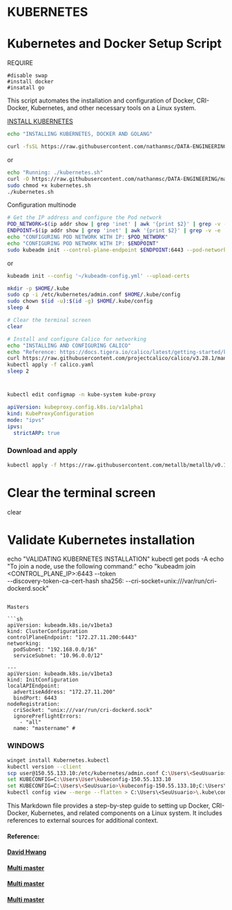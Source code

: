 # KUBERNETES

# Kubernetes and Docker Setup Script

REQUIRE

```
#disable swap
#install docker
#insatall go 
```

This script automates the installation and configuration of Docker, CRI-Docker, Kubernetes, and other necessary tools on a Linux system.

[INSTALL KUBERNETES](https://raw.githubusercontent.com/nathanmsc/DATA-ENGINEERING/main/KUBERNETES/kubernetes.sh)

```bash
echo "INSTALLING KUBERNETES, DOCKER AND GOLANG"
```
```bash
curl -fsSL https://raw.githubusercontent.com/nathanmsc/DATA-ENGINEERING/main/KUBERNETES/kubernetes.sh | sh
```
or

```bash
echo "Running: ./kubernetes.sh"
curl -O https://raw.githubusercontent.com/nathanmsc/DATA-ENGINEERING/main/KUBERNETES/kubernetes.sh
sudo chmod +x kubernetes.sh
./kubernetes.sh
```
Configuration multinode
```sh
# Get the IP address and configure the Pod network
POD_NETWORK=$(ip addr show | grep 'inet' | awk '{print $2}' | grep -v -e '::' -e '127.0.0.1' -e '10.255.255.254' -e '172.17.0.1')
ENDPOINT=$(ip addr show | grep 'inet' | awk '{print $2}' | grep -v -e '::' -e '127.0.0.1' -e '10.255.255.254' -e '172.17.0.1' | cut -d'/' -f1)
echo "CONFIGURING POD NETWORK WITH IP: $POD_NETWORK"
echo "CONFIGURING POD NETWORK WITH IP: $ENDPOINT"
sudo kubeadm init --control-plane-endpoint $ENDPOINT:6443 --pod-network-cidr=$POD_NETWORK --cri-socket=unix:///var/run/cri-dockerd.sock --upload-certs --v=5  --ignore-preflight-errors=all
```

or

```sh
kubeadm init --config '~/kubeadm-config.yml' --upload-certs

```

```sh
mkdir -p $HOME/.kube
sudo cp -i /etc/kubernetes/admin.conf $HOME/.kube/config
sudo chown $(id -u):$(id -g) $HOME/.kube/config
sleep 4

# Clear the terminal screen
clear

# Install and configure Calico for networking
echo "INSTALLING AND CONFIGURING CALICO"
echo "Reference: https://docs.tigera.io/calico/latest/getting-started/kubernetes/self-managed-onprem/onpremises"
curl https://raw.githubusercontent.com/projectcalico/calico/v3.28.1/manifests/calico.yaml -O
kubectl apply -f calico.yaml
sleep 2
```
#

```sh
kubectl edit configmap -n kube-system kube-proxy
```
```yaml
apiVersion: kubeproxy.config.k8s.io/v1alpha1
kind: KubeProxyConfiguration
mode: "ipvs"
ipvs:
  strictARP: true
```
### Download and apply
```sh
kubectl apply -f https://raw.githubusercontent.com/metallb/metallb/v0.14.9/config/manifests/metallb-native.yaml
```
# Clear the terminal screen
clear

# Validate Kubernetes installation
echo "VALIDATING KUBERNETES INSTALLATION"
kubectl get pods -A
echo "To join a node, use the following command:"
echo "kubeadm join <CONTROL_PLANE_IP>:6443 --token <TOKEN> \
        --discovery-token-ca-cert-hash sha256:<HASH> --cri-socket=unix:///var/run/cri-dockerd.sock"
```

Masters

```sh
apiVersion: kubeadm.k8s.io/v1beta3
kind: ClusterConfiguration
controlPlaneEndpoint: "172.27.11.200:6443" 
networking:
  podSubnet: "192.168.0.0/16" 
  serviceSubnet: "10.96.0.0/12" 

---
apiVersion: kubeadm.k8s.io/v1beta3
kind: InitConfiguration
localAPIEndpoint:
  advertiseAddress: "172.27.11.200" 
  bindPort: 6443 
nodeRegistration:
  criSocket: "unix:///var/run/cri-dockerd.sock"
  ignorePreflightErrors:
    - "all"
  name: "mastername" # 
```

### WINDOWS

```sh
winget install Kubernetes.kubectl
kubectl version --client
scp user@150.55.133.10:/etc/kubernetes/admin.conf C:\Users\<SeuUsuario>\kubeconfig-150.55.133.10
set KUBECONFIG=C:\Users\User\kubeconfig-150.55.133.10
set KUBECONFIG=C:\Users\<SeuUsuario>\kubeconfig-150.55.133.10;C:\Users\<SeuUsuario>\kubeconfig-150.55.133.20;C:\Users\<SeuUsuario>\kubeconfig-150.55.133.30
kubectl config view --merge --flatten > C:\Users\<SeuUsuario>\.kube\config
```


This Markdown file provides a step-by-step guide to setting up Docker, CRI-Docker, Kubernetes, and related components on a Linux system. It includes references to external sources for additional context.
#### Reference: 
#### [David Hwang](https://www.youtube.com/watch?v=o6bxo0Oeg6o)
#### [Multi master](https://www.youtube.com/watch?v=SueeqeioyKY&t=805s)
#### [Multi master](https://github.com/justmeandopensource/kubernetes/tree/master/kubeadm-ha-keepalived-haproxy/external-keepalived-haproxy)
#### [Multi master](https://www.youtube.com/watch?v=6Gwg80eEuQk&t=1923s)

